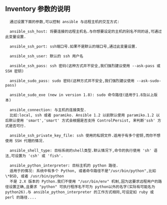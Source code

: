 ## Inventory 参数的说明

      通过设置下面的参数,可以控制 ansible 与远程主机的交互方式:

      ansible_ssh_host: 将要连接的远程主机名.与你想要设定的主机的别名不同的话,可通过此变量设置.

      ansible_ssh_port: ssh端口号.如果不是默认的端口号,通过此变量设置.

      ansible_ssh_user: 默认的 ssh 用户名

      ansible_ssh_pass: ssh 密码(这种方式并不安全,我们强烈建议使用 --ask-pass 或 SSH 密钥)

      ansible_sudo_pass: sudo 密码(这种方式并不安全,我们强烈建议使用 --ask-sudo-pass)

      ansible_sudo_exe (new in version 1.8): sudo 命令路径(适用于1.8及以上版本)

      ansible_connection: 与主机的连接类型.
      比如:local, ssh 或者 paramiko. Ansible 1.2 以前默认使用 paramiko.1.2 以后默认使用 'smart','smart' 方式会根据是否支持 ControlPersist, 来判断'ssh' 方式是否可行.

      ansible_ssh_private_key_file: ssh 使用的私钥文件.适用于有多个密钥,而你不想使用 SSH 代理的情况.

      ansible_shell_type: 目标系统的shell类型.默认情况下,命令的执行使用 'sh' 语法,可设置为 'csh' 或 'fish'.

      ansible_python_interpreter: 目标主机的 python 路径.
      适用于的情况: 系统中有多个 Python, 或者命令路径不是"/usr/bin/python",比如  \*BSD, 或者 /usr/bin/python
      不是 2.X 版本的 Python.我们不使用 "/usr/bin/env" 机制,因为这要求远程用户的路径设置正确,且要求 "python" 可执行程序名不可为 python以外的名字(实际有可能名为python26).与 ansible_python_interpreter 的工作方式相同,可设定如 ruby 或 perl 的路径....
